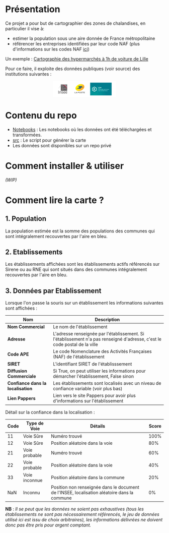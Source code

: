 # Présentation 

Ce projet a pour but de cartographier des zones de chalandises, en particulier il vise à:

- estimer la population sous une aire donnée de France métropolitaine
- référencer les entreprises identifiées par leur code NAF (plus d'informations sur les codes NAF [ici](https://www.insee.fr/fr/information/2406147))


Un exemple : <a href="https://basile-desjuzeur.github.io/zone-de-chalandise/img/Lille.html" onclick="window.open(this.href); return false;">Cartographie des hypermarchés à 1h de voiture de Lille</a>

Pour ce faire, il exploite des données publiques (voir source) des institutions suivantes :

<p align="center">
  <img src="./img/sources_data.png" alt="Sources de données" width="200"/>
</p>



# Contenu du repo

- [Notebooks](./Notebooks/) : Les notebooks où les données ont été téléchargées et transformées.
- [src](./src) : Le script pour générer la carte
- Les données sont disponibles sur un repo privé


# Comment installer & utiliser

*(WIP)*



# Comment lire la carte ?


## 1. Population

La population estimée est la somme des populations des communes qui sont intégralement recouvertes par l'aire en bleu.

## 2. Etablissements

Les établissements affichées sont les établissements actifs référencés sur Sirene ou au RNE qui sont  situés dans des communes intégralement recouvertes par l'aire en bleu.

## 3. Données par Etablissement

Lorsque l'on passe la souris sur un établissement les informations suivantes sont affichées :

| Nom               | Description  |
|----------------------------|--------------|
| **Nom Commercial**         | Le nom de l'établissement             |
| **Adresse**                | L'adresse renseignée par l'établissement. Si l'établissement n'a pas renseigné d'adresse, c'est le code postal de la ville             |
| **Code APE**               | Le code Nomenclature des Activités Françaises (NAF) de l'établissement            |
| **SIRET**                  | L'identifiant SIRET de l'établisssement            |
| **Diffusion Commerciale**  | Si True, on peut utiliser les informations pour démarcher l'établissement, False sinon             |
| **Confiance dans la localisation**| Les établissements sont localisés avec un niveau de confiance variable (voir plus bas)       |
| **Lien Pappers**           |  Lien vers le site Pappers pour avoir plus d'informations sur l'établissement            |


Détail  sur la confiance dans la localisation : 

| Code | Type de Voie      | Détails                                    | Score |
|------|-------------------|--------------------------------------------|-------|
| 11    | Voie Sûre         | Numéro trouvé                               | 100%     |
| 12   | Voie Sûre         | Position aléatoire dans la voie             | 80%     |
| 21   | Voie probable     | Numéro trouvé                               | 60%     |
| 22   | Voie probable     | Position aléatoire dans la voie             | 40%     |
| 33   | Voie inconnue      | Position aléatoire dans la commune          | 20%     |
| NaN  | Inconnu            | Position non renseignée dans le document de l'INSEE, localisation aléatoire dans la commune | 0%   |


**NB** : *Il se peut que les données ne soient pas exhaustives (tous les établissements ne sont pas nécessairement référencés, le jeu de données utilisé ici est issu de choix arbitraires), les informations délivrées ne doivent donc pas être pris pour argent comptant.*
